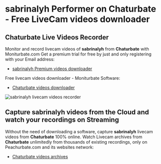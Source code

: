 # sabrinalyh Performer on Chaturbate - Free LiveCam videos downloader

## Chaturbate Live Videos Recorder

Monitor and record livecam videos of **sabrinalyh** from **Chaturbate** with Moniturbate.com
Get a premium trial for free by just and only registering with your Email address:
* [sabrinalyh Premium videos downloader](https://moniturbate.com/request-demo-licence-key.html)

Free livecam videos downloader - Moniturbate Software:
* [Chaturbate videos downloader](https://moniturbate.com/moniturbate-download-software.html)

![sabrinalyh livecam videos recorder](https://peachurnet.com/templates/moniturbate-software.png)


## Capture sabrinalyh videos from the Cloud and watch your recordings on Streaming

Without the need of downloading a software, capture **sabrinalyh** livecam videos from **Chaturbate** 100% online.
Watch Livecam archives from **Chaturbate** unlimitedly from thousands of existing recordings, only on Peachurbate.com and its websites network:
* [Chaturbate videos archives](https://peachurnet.com/)